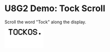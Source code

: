 U8G2 Demo: Tock Scroll
======================

Scroll the word "Tock" along the display.

![Tock Scroll](tock-scroll.gif)
